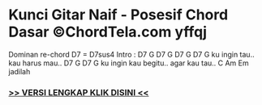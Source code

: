 
 # Kunci Gitar Naif - Posesif Chord Dasar ©ChordTela.com yffqj


Dominan re-chord D7 = D7sus4 Intro : D7 G D7 G D7 G D7 G ku ingin tau.. kau harus mau.. D7 G D7 G ku ingin kau begitu.. agar kau tau.. C Am Em jadilah

###  <a href="https://shortlighzx.web.app?sq=Kunci Gitar Naif - Posesif Chord Dasar ©ChordTela.com"> >> VERSI LENGKAP KLIK DISINI << </a>
